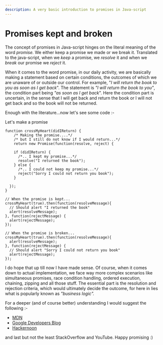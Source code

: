 ```yaml
---
description: A very basic introduction to promises in Java-script
---
```


# Promises kept and broken

The concept of promises in Java-script hinges on the literal meaning of the word _promise._ We either keep a promise we made or we break it. Translated to the java-script, when we _keep_ a promise, we _resolve_ it and when we _break_ our promise we _reject_ it.

When it comes to the word promise, in our daily activity, we are basically making a statement based on certain conditions, the outcomes of which we are unaware of or outside our control. For example, "_I will return the book to you as soon as I get back_". The statement is _"I will return the book to you"_, the condition part being _"as soon as I get back_". Here the condition part is uncertain, in the sense that I will get back and return the book or I will not get back and so the book will not be returned. 

Enough with the literature...now let's see some code :-

Let's make a promise

```text
function crossMyHeart(didIReturn) {
    /* Making the promise....*/
    /* but I still do not know if I would return...*/
    return new Promise(function(resolve, reject) {
    
    if (didIReturn) {
      /*.. I kept my promise...*/
      resolve("I returned the book");
    } else {
      /*.. I could not keep my promise...*/
      reject("Sorry I could not return you book");
    }
    
  });
}

// When the promise is kept...
crossMyHeart(true).then(function(resolveMessage){
  // Should alert "I returned the book"
  alert(resolveMessage);
}, function(rejectMessage) {
  alert(rejectMessage);
});

// When the promise is broken...
crossMyHeart(true).then(function(resolveMessage){
  alert(resolveMessage);
}, function(rejectMessage) {
  // Should alert "Sorry I could not return you book"
  alert(rejectMessage);
});
```

I do hope that up till now I have made sense. Of course, when it comes down to actual implementation, we face way more complex scenarios like simultaneous promises, race condition handling, ordered execution, chaining, zipping and all those stuff. The essential part is the resolution and rejection criteria, which would ultimately decide the outcome, for here in lies what is popularly known as _"business logic"._

For a deeper \(and of course better\) understanding I would suggest the following :-

* [MDN](https://developer.mozilla.org/en-US/docs/Web/JavaScript/Reference/Global_Objects/Promise)
* [Google Developers Blog](https://developers.google.com/web/fundamentals/primers/promises)
* [Hackernoon](https://hackernoon.com/understanding-promises-in-javascript-13d99df067c1)

and last but not the least StackOverflow and YouTube. Happy promising :\)



